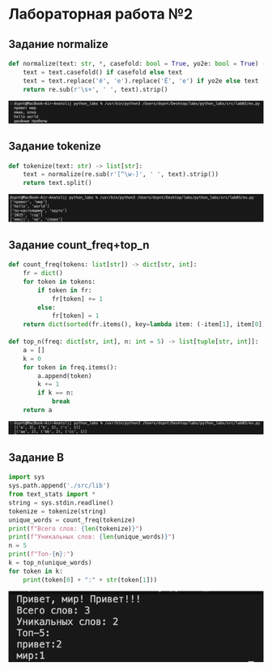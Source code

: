 # Лабораторная работа №2

## Задание normalize
```python
def normalize(text: str, *, casefold: bool = True, yo2e: bool = True) -> str:
    text = text.casefold() if casefold else text
    text = text.replace('ё', 'е').replace('Ё', 'е') if yo2e else text
    return re.sub(r'\s+', ' ', text).strip()
```
![47](/images/lab3/img01.png)
## Задание tokenize
```python
def tokenize(text: str) -> list[str]:
    text = normalize(re.sub(r'[^\w-]', ' ', text).strip())
    return text.split()
```
![47](/images/lab3/img02.png)
## Задание count_freq+top_n
```python
def count_freq(tokens: list[str]) -> dict[str, int]:
    fr = dict()
    for token in tokens:
        if token in fr:
            fr[token] += 1
        else:
            fr[token] = 1
    return dict(sorted(fr.items(), key=lambda item: (-item[1], item[0])))

def top_n(freq: dict[str, int], n: int = 5) -> list[tuple[str, int]]:
    a = []
    k = 0
    for token in freq.items():
        a.append(token)
        k += 1
        if k == n:  
            break
    return a
```
![47](/images/lab3/img03.png)

## Задание B
```python
import sys
sys.path.append('./src/lib')
from text_stats import * 
string = sys.stdin.readline()
tokenize = tokenize(string)
unique_words = count_freq(tokenize)
print(f"Всего слов: {len(tokenize)}")
print(f"Уникальных слов: {len(unique_words)}")
n = 5
print(f"Топ-{n}:")
k = top_n(unique_words)
for token in k:
    print(token[0] + ":" + str(token[1]))
```
![47](/images/lab3/img04.png)
